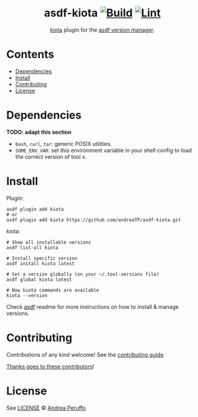 <div align="center">

# asdf-kiota [![Build](https://github.com/andreaTP/asdf-kiota/actions/workflows/build.yml/badge.svg)](https://github.com/andreaTP/asdf-kiota/actions/workflows/build.yml) [![Lint](https://github.com/andreaTP/asdf-kiota/actions/workflows/lint.yml/badge.svg)](https://github.com/andreaTP/asdf-kiota/actions/workflows/lint.yml)


[kiota](https://aka.ms/kiota/docs) plugin for the [asdf version manager](https://asdf-vm.com).

</div>

# Contents

- [Dependencies](#dependencies)
- [Install](#install)
- [Contributing](#contributing)
- [License](#license)

# Dependencies

**TODO: adapt this section**

- `bash`, `curl`, `tar`: generic POSIX utilities.
- `SOME_ENV_VAR`: set this environment variable in your shell config to load the correct version of tool x.

# Install

Plugin:

```shell
asdf plugin add kiota
# or
asdf plugin add kiota https://github.com/andreaTP/asdf-kiota.git
```

kiota:

```shell
# Show all installable versions
asdf list-all kiota

# Install specific version
asdf install kiota latest

# Set a version globally (on your ~/.tool-versions file)
asdf global kiota latest

# Now kiota commands are available
kiota --version
```

Check [asdf](https://github.com/asdf-vm/asdf) readme for more instructions on how to
install & manage versions.

# Contributing

Contributions of any kind welcome! See the [contributing guide](contributing.md).

[Thanks goes to these contributors](https://github.com/andreaTP/asdf-kiota/graphs/contributors)!

# License

See [LICENSE](LICENSE) © [Andrea Peruffo](https://github.com/andreaTP/)
